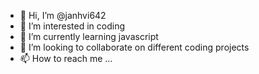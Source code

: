 - 👋 Hi, I’m @janhvi642
- 👀 I’m interested in coding
- 🌱 I’m currently learning javascript
- 💞️ I’m looking to collaborate on different coding projects
- 📫 How to reach me ...

<!---
janhvi642/janhvi642 is a ✨ special ✨ repository because its `README.md` (this file) appears on your GitHub profile.
You can click the Preview link to take a look at your changes.
--->
